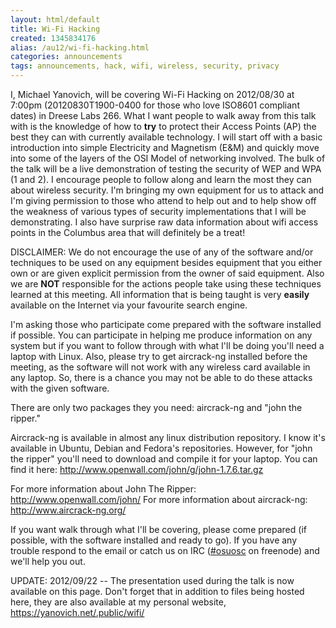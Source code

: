 ```yaml
---
layout: html/default
title: Wi-Fi Hacking
created: 1345834176
alias: /au12/wi-fi-hacking.html
categories: announcements
tags: announcements, hack, wifi, wireless, security, privacy
---
```

I, Michael Yanovich, will be covering Wi-Fi Hacking on 2012/08/30 at 7:00pm (20120830T1900-0400 for those who love ISO8601 compliant dates) in Dreese Labs 266. What I want people to walk away from this talk with is the knowledge of how to <b>try</b> to protect their Access Points (AP) the best they can with currently available technology. I will start off with a basic introduction into simple Electricity and Magnetism (E&M) and quickly move into some of the layers of the OSI Model of networking involved. The bulk of the talk will be a live demonstration of testing the security of WEP and WPA (1 and 2). I encourage people to follow along and learn the most they can about wireless security. I'm bringing my own equipment for us to attack and I'm giving permission to those who attend to help out and to help show off the weakness of various types of security implementations that I will be demonstrating. I also have surprise raw data information about wifi access points in the Columbus area that will definitely be a treat!


DISCLAIMER: We do not encourage the use of any of the software and/or techniques to be used on any equipment besides equipment that you either own or are given explicit permission from the owner of said equipment. Also we are <b>NOT</b> responsible for the actions people take using these techniques learned at this meeting. All information that is being taught is very <b>easily</b> available on the Internet via your favourite search engine.

I'm asking those who participate come prepared with the software installed if possible. You can participate in helping me produce information on any system but if you want to follow through with what I'll be doing you'll need a laptop with Linux. Also, please try to get aircrack-ng installed before the meeting, as the software will not work with any wireless card available in any laptop. So, there is a chance you may not be able to do these attacks with the given software.

There are only two packages they you need: aircrack-ng and "john the ripper."

Aircrack-ng is available in almost any linux distribution repository. I know it's available in Ubuntu, Debian and Fedora's repositories. However, for "john the ripper" you'll need to download and compile it for your laptop. You can find it here: http://www.openwall.com/john/g/john-1.7.6.tar.gz

For more information about John The Ripper: http://www.openwall.com/john/
For more information about aircrack-ng: http://www.aircrack-ng.org/

If you want walk through what I'll be covering, please come prepared (if possible, with the software installed and ready to go). If you have any trouble respond to the email or catch us on IRC ([#osuosc](https://webchat.freenode.net/?channels=osuosc) on freenode) and we'll help you out.

UPDATE: 2012/09/22 -- The presentation used during the talk is now available on this page. Don't forget that in addition to files being hosted here, they are also available at my personal website, https://yanovich.net/.public/wifi/
